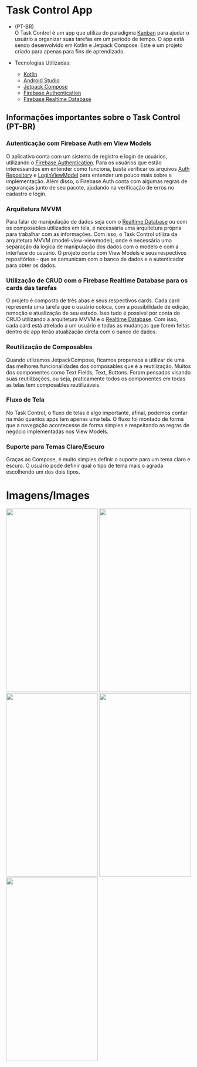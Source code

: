 
# Task Control App

- (PT-BR) <br>
O Task Control é um app que utiliza do paradigma <a href="https://pt.wikipedia.org/wiki/Kanban"> Kanban</a> para ajudar o usuário a organizar suas tarefas em um período de tempo. O app está sendo desenvolvido em Kotlin e Jetpack Compose.
Este é um projeto criado para apenas para fins de aprendizado.  

- Tecnologias Utilizadas:
  - <a href = "https://kotlinlang.org/">Kotlin</a>
  - <a href = "https://developer.android.com/studio">Android Studio</a>
  - <a href = "https://developer.android.com/jetpack/compose?hl=pt-br">Jetpack Compose</a>
  - <a href="https://firebase.google.com/docs/auth?hl=pt-br">Firebase Authentication</a>
  - <a href="https://firebase.google.com/docs/database?hl=pt-br">Firebase Realtime Database</a>

## Informações importantes sobre o Task Control (PT-BR)
 
### Autenticação com Firebase Auth em View Models

O aplicativo conta com um sistema de registro e login de usuários, utilizando o <a href="https://firebase.google.com/docs/auth?hl=pt-br">Firebase Authentication</a>. Para os usuários que estão interessandos em entender como funciona, basta verificar os arquivos <a href= ""> Auth Repository</a> e <a href= "" >LoginViewModel</a> para entender um pouco mais sobre a implementação. Além disso, o Firebase Auth conta com algumas regras de seguranças junto de seu pacote, ajudando na verificação de erros no cadastro e login.

### Arquitetura MVVM 

Para falar de manipulação de dados seja com o <a href="https://firebase.google.com/docs/database?hl=pt-br">Realtime Database</a> ou com os composables utilizados em tela, é necessária uma arquitetura própria para trabalhar com as informações. Com isso, o Task Control utiliza da arquitetura MVVM (model-view-viewmodel), onde é necessária uma separação da logica de manipulação dos dados com o modelo e com a interface do usuário. O projeto conta com View Models e seus respectivos repositórios - que se comunicam com o banco de dados e o autenticador para obter os dados. 

### Utilização de CRUD com o Firebase Realtime Database para os cards das tarefas

O projeto é composto de três abas e seus respectivos cards. Cada card representa uma tarefa que o usuário coloca, com a possibilidade de edição, remoção e atualização de seu estado. Isso tudo é possivel por conta do CRUD utilizando a arquitetura MVVM e o <a href="https://firebase.google.com/docs/database?hl=pt-br">Realtime Database</a>. Com isso, cada card está atrelado a um usuário e todas as mudanças que forem feitas dentro do app terão atualização direta com o banco de dados.


### Reutilização de Composables

Quando utlizamos JetpackCompose, ficamos propensos a utilizar de uma das melhores funcionalidades dos composables que é a reutilização. Muitos dos componentes como Text Fields, Text, Buttons. Foram pensados visando suas reutilizações, ou seja, praticamente todos os componentes em todas as telas tem composables reutilizáveis. 

### Fluxo de Tela

No Task Control, o fluxo de telas é algo importante, afinal, podemos contar na mão quantos apps tem apenas uma tela. O fluxo foi montado de forma que a navegação acontecesse de forma simples e respeitando as regras de negócio implementadas nos View Models.

### Suporte para Temas Claro/Escuro

Graças ao Compose, é muito simples definir o suporte para um tema claro e escuro. O usuário pode definir qual o tipo de tema mais o agrada escolhendo um dos dois tipos.

# Imagens/Images
<img src="https://github.com/N0stalgiaUltra/TaskControlApp/assets/53880840/66a6d6b9-b257-4816-a60c-8983a51b1fb0" width="250" height="500"/>
<img src="https://github.com/N0stalgiaUltra/TaskControlApp/assets/53880840/0a6986e4-94da-467d-ba67-c2b6fbb70dc9" width="250" height="500"/> 
<img src="https://github.com/N0stalgiaUltra/TaskControlApp/assets/53880840/3346d892-5b5b-42bb-95cf-ea2bc0723a07" width="250" height="500"/> 
<img src="https://github.com/N0stalgiaUltra/TaskControlApp/assets/53880840/1fabcab9-a327-4252-9861-7b38f0e65dfa" width="250" height="500"/> 
<img src="https://github.com/N0stalgiaUltra/TaskControlApp/assets/53880840/b54086fa-0790-4add-83d3-3a036d14c2c8" width="250" height="500"/>  



